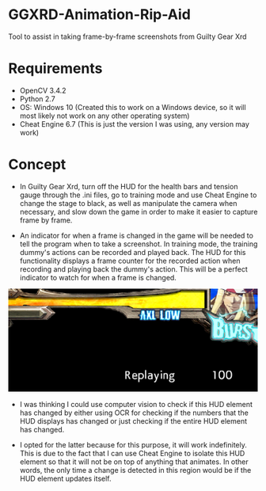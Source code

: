 # GGXRD-Animation-Rip-Aid
Tool to assist in taking frame-by-frame screenshots from Guilty Gear Xrd

# Requirements

- OpenCV 3.4.2
- Python 2.7
- OS: Windows 10 (Created this to work on a Windows device, so it will most likely not work on any other operating system)
- Cheat Engine 6.7 (This is just the version I was using, any version may work)

# Concept

- In Guilty Gear Xrd, turn off the HUD for the health bars and tension gauge through the .ini files, go to training mode and use Cheat Engine to change the stage to black, as well as manipulate the camera when necessary, and slow down the game in order to make it easier to capture frame by frame. 

- An indicator for when a frame is changed in the game will be needed to tell the program when to take a screenshot. In training mode, the training dummy's actions can be recorded and played back. The HUD for this functionality displays a frame counter for the recorded action when recording and playing back the dummy's action. This will be a perfect indicator to watch for when a frame is changed.

![](/doc/HUD.PNG) 

- I was thinking I could use computer vision to check if this HUD element has changed by either using OCR for checking if the numbers that the HUD displays has changed or just checking if the entire HUD element has changed.

- I opted for the latter because for this purpose, it will work indefinitely. This is due to the fact that I can use Cheat Engine to isolate this HUD element so that it will not be on top of anything that animates. In other words, the only time a change is detected in this region would be if the HUD element updates itself.
